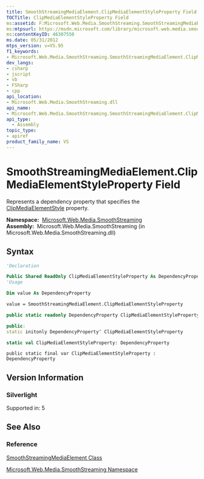 ```yaml
---
title: SmoothStreamingMediaElement.ClipMediaElementStyleProperty Field (Microsoft.Web.Media.SmoothStreaming)
TOCTitle: ClipMediaElementStyleProperty Field
ms:assetid: F:Microsoft.Web.Media.SmoothStreaming.SmoothStreamingMediaElement.ClipMediaElementStyleProperty
ms:mtpsurl: https://msdn.microsoft.com/library/microsoft.web.media.smoothstreaming.smoothstreamingmediaelement.clipmediaelementstyleproperty(v=VS.95)
ms:contentKeyID: 46307550
ms.date: 05/31/2012
mtps_version: v=VS.95
f1_keywords:
- Microsoft.Web.Media.SmoothStreaming.SmoothStreamingMediaElement.ClipMediaElementStyleProperty
dev_langs:
- csharp
- jscript
- vb
- FSharp
- cpp
api_location:
- Microsoft.Web.Media.SmoothStreaming.dll
api_name:
- Microsoft.Web.Media.SmoothStreaming.SmoothStreamingMediaElement.ClipMediaElementStyleProperty
api_type:
  - Assembly
topic_type:
- apiref
product_family_name: VS
---
```


# SmoothStreamingMediaElement.ClipMediaElementStyleProperty Field

Represents a dependency property that specifies the [ClipMediaElementStyle](smoothstreamingmediaelement-clipmediaelementstyle-property-microsoft-web-media-smoothstreaming_1.md) property.

**Namespace:**  [Microsoft.Web.Media.SmoothStreaming](microsoft-web-media-smoothstreaming-namespace_1.md)  
**Assembly:**  Microsoft.Web.Media.SmoothStreaming (in Microsoft.Web.Media.SmoothStreaming.dll)

## Syntax

```vb
'Declaration

Public Shared ReadOnly ClipMediaElementStyleProperty As DependencyProperty
'Usage

Dim value As DependencyProperty

value = SmoothStreamingMediaElement.ClipMediaElementStyleProperty
```

```csharp
public static readonly DependencyProperty ClipMediaElementStyleProperty
```

```cpp
public:
static initonly DependencyProperty^ ClipMediaElementStyleProperty
```

``` fsharp
static val ClipMediaElementStyleProperty: DependencyProperty
```

```jscript
public static final var ClipMediaElementStyleProperty : DependencyProperty
```

## Version Information

### Silverlight

Supported in: 5  

## See Also

### Reference

[SmoothStreamingMediaElement Class](smoothstreamingmediaelement-class-microsoft-web-media-smoothstreaming_1.md)

[Microsoft.Web.Media.SmoothStreaming Namespace](microsoft-web-media-smoothstreaming-namespace_1.md)
